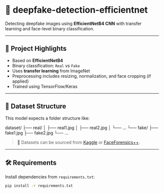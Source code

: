 # 🧠 deepfake-detection-efficientnet

Detecting deepfake images using **EfficientNetB4 CNN** with transfer learning and face-level binary classification.

---

## 📌 Project Highlights

-  Based on **EfficientNetB4**
-  Binary classification: `Real` vs `Fake`
-  Uses **transfer learning** from ImageNet
-  Preprocessing includes resizing, normalization, and face cropping (if applied)
-  Trained using TensorFlow/Keras

---

## 📁 Dataset Structure

This model expects a folder structure like:

dataset/
├── real/
│ ├── real1.jpg
│ ├── real2.jpg
│ └── ...
└── fake/
├── fake1.jpg
├── fake2.jpg
└── ...


> 📝 Datasets can be sourced from [Kaggle](https://www.kaggle.com/competitions/deepfake-detection-challenge) or [FaceForensics++](https://github.com/ondyari/FaceForensics).

---

## 🛠️ Requirements

Install dependencies from `requirements.txt`:

```bash
pip install -r requirements.txt


